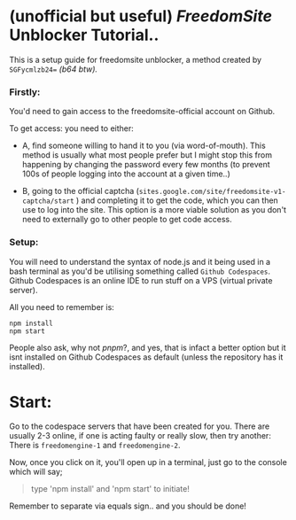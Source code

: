 # (unofficial but useful) *FreedomSite* Unblocker Tutorial..
This is a setup guide for freedomsite unblocker, a method created by `SGFycmlzb24=` *(b64 btw).*

### Firstly: 
You'd need to gain access to the freedomsite-official account on Github. 


To get access: you need to either: 


- A, find someone willing to hand it to you (via word-of-mouth). 
This method is usually what most people prefer but I might stop this from happening by changing the password every few months (to prevent 100s of people logging into the account at a given time..)


- B, going to the official captcha (``sites.google.com/site/freedomsite-v1-captcha/start`` ) and completing it to get the code, which you can then use to log into the site. This option is a more viable solution as you don't need to externally go to other people to get code access.



### Setup:


You will need to understand the syntax of node.js and it being used in a bash terminal as you'd be utilising something called `Github Codespaces`.
Github Codespaces is an online IDE to run stuff on a VPS (virtual private server).

All you need to remember is:
```node
npm install
npm start
```

People also ask, why not *pnpm*?, and yes, that is infact a better option but it isnt installed on Github Codespaces as default (unless the repository has it installed).

# Start:

Go to the codespace servers that have been created for you. There are usually 2-3 online, if one is acting faulty or really slow, then try another:
There is `freedomengine-1` and `freedomengine-2`.

Now, once you click on it, you'll open up in a terminal, just go to the console which will say;
> type 'npm install' and 'npm start' to initiate!

Remember to separate via equals sign.. and you should be done! 
